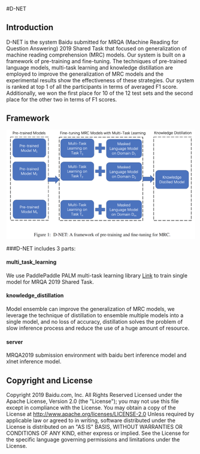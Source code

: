 #D-NET

## Introduction
D-NET is the system Baidu submitted for MRQA (Machine Reading for Question Answering) 2019 Shared Task that focused on generalization of machine reading comprehension (MRC) models. Our system is built on a framework of pre-training and fine-tuning. The techniques of pre-trained language models, multi-task learning and knowledge distillation are employed to improve the generalization of MRC models and the experimental results show the effectiveness of these strategies. Our system is ranked at top 1 of all the participants in terms of averaged F1 score. Additionally, we won the first place for 10 of the 12 test sets and the second place for the other two in terms of F1 scores.

## Framework

<p align="center">
<img src="./images/D-NET_framework.png" width="600">
</p>

###D-NET includes 3 parts: 
####  multi_task_learning
We use PaddlePaddle PALM multi-task learning library [Link](https://github.com/PaddlePaddle/PALM) to train single model for  MRQA 2019 Shared Task.

####  knowledge_distillation 
Model ensemble can improve the generalization of MRC models, we leverage the technique of distillation to ensemble multiple models into a single  model, and no loss of accuracy, distillation solves the problem of slow inference process and reduce the use of a huge amount of resource.

#### server
MRQA2019 submission environment with baidu bert inference model and xlnet inference model.


## Copyright and License
Copyright 2019 Baidu.com, Inc. All Rights Reserved Licensed under the Apache License, Version 2.0 (the "License"); you may not use this file except in compliance with the License. You may obtain a copy of the License at http://www.apache.org/licenses/LICENSE-2.0 Unless required by applicable law or agreed to in writing, software distributed under the License is distributed on an "AS IS" BASIS, WITHOUT WARRANTIES OR CONDITIONS OF ANY KIND, either express or implied. See the License for the specific language governing permissions and limitations under the License.
